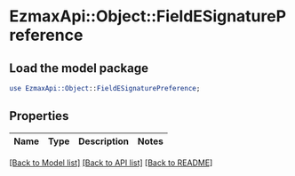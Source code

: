 # EzmaxApi::Object::FieldESignaturePreference

## Load the model package
```perl
use EzmaxApi::Object::FieldESignaturePreference;
```

## Properties
Name | Type | Description | Notes
------------ | ------------- | ------------- | -------------

[[Back to Model list]](../README.md#documentation-for-models) [[Back to API list]](../README.md#documentation-for-api-endpoints) [[Back to README]](../README.md)


